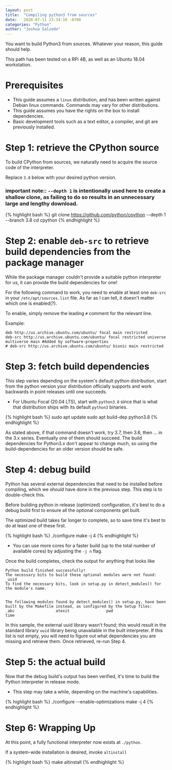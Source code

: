 ```yaml
---
layout: post
title:  "Compiling python3 from sources"
date:   2020-07-11 23:34:10 -0700
categories: "Python"
author: "Joshua Salzedo"
---
```



You want to build Python3 from sources. Whatever your reason, this guide should help.

This path has been tested on a RPi 4B, as well as an Ubuntu 18.04 workstation.

# Prerequisites
- This guide assumes a `linux` distribution, and has been written against Debian linux commands. Commands may vary for other distributions.
- This guide assumes you have the rights on the box to install dependencies.
- Basic development tools such as a text editor, a compiler, and git are previously installed.

# Step 1: retrieve the CPython source

To build CPython from sources, we naturally need to acquire the source code of the interpreter.

Replace `3.8` below with your desired python version.

### important note:: `--depth 1` is intentionally used here to create a shallow clone, as failing to do so results in an unnecessary large and lengthy download.

{% highlight bash %}
git clone https://github.com/python/cpython --depth 1 --branch 3.8
cd cpython
{% endhighlight %}

# Step 2: enable `deb-src` to retrieve build dependencies from the package manager
While the package manager couldn't provide a suitable python interpreter for us, it can provide the build dependencies for one!

For the following command to work, you need to enable at least one `deb-src` in your `/etc/apt/sources.list` file.
As far as I can tell, it doesn't matter which one is enabled(?).

To enable, simply remove the leading `#` comment for the relevant line. 

Example:
```
deb http://us.archive.ubuntu.com/ubuntu/ focal main restricted
deb-src http://us.archive.ubuntu.com/ubuntu/ focal restricted universe multiverse main #Added by software-properties
# deb-src http://us.archive.ubuntu.com/ubuntu/ bionic main restricted
```


# Step 3: fetch build dependencies
This step varies depending on the system's default python distribution, start from the python version your distribution officially supports and work backwards in point releases until one succeeds.
- For Ubuntu Focal (20.04 LTS), start with `python3.8` since that is what that distribution ships with its default `python3` binaries.

{% highlight bash %}
sudo apt update
sudo apt build-dep python3.8
{% endhighlight %}

As stated above, if that command doesn't work, try 3.7, then 3.6, then ... in the 3.x series.
Eventually one of them should succeed. The build dependencies for Python3.x don't appear to change much, so using the build-dependencies for an older version should be safe.

# Step 4: debug build
Python has several external dependencies that need to be installed before compiling, which we *should* have done in the previous step. This step is to double-check this.

Before building python in release (optimized) configuration, it's best to do a debug build first to ensure all the optional components get built.

The optimized build takes far longer to complete, so to save time it's best  to do at least one of these first.

{% highlight bash %}
./configure
make -j 4
{% endhighlight %}

- You can use more cores for a faster build (up to the total number of available cores) by adjusting the `-j n` flag.

Once the build completes, check the output for anything that looks like
```
Python build finished successfully!
The necessary bits to build these optional modules were not found:
_uuid
To find the necessary bits, look in setup.py in detect_modules() for the module's name.


The following modules found by detect_modules() in setup.py, have been
built by the Makefile instead, as configured by the Setup files:
_abc                  atexit                pwd
time
```

In this sample, the external uuid library wasn't found; this would result in the standard library `uuid` library being unavailable in the built interpreter.
If this list is not empty, you will need to figure out what dependencies you are missing and retrieve them.
Once retrieved, re-run Step 4.

# Step 5: the actual build
Now that the debug build's output has been verified, it's time to build the Python interpreter in release mode.
- This step may take a while, depending on the machine's capabilities.

{% highlight bash %}
./configure --enable-optimizations
make -j 4
{% endhighlight %}


# Step 6: Wrapping Up

At this point, a fully functional interpreter now exists at `./python`.

If a system-wide installation is desired, invoke `altinstall`

{% highlight bash %}
make altinstall
{% endhighlight %}
